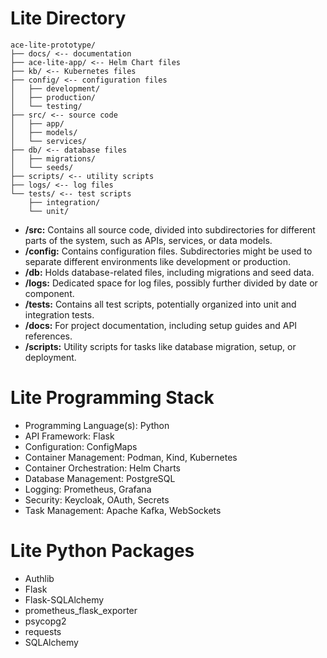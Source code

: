 # Lite Directory

```
ace-lite-prototype/
├── docs/ <-- documentation
├── ace-lite-app/ <-- Helm Chart files
├── kb/ <-- Kubernetes files
├── config/ <-- configuration files
│   ├── development/
│   ├── production/
│   └── testing/
├── src/ <-- source code
│   ├── app/
│   ├── models/
│   └── services/
├── db/ <-- database files
│   ├── migrations/
│   └── seeds/
├── scripts/ <-- utility scripts
├── logs/ <-- log files
└── tests/ <-- test scripts
    ├── integration/
    └── unit/
```

- **/src:** Contains all source code, divided into subdirectories for different parts of the system, such as APIs, services, or data models.
- **/config:** Contains configuration files. Subdirectories might be used to separate different environments like development or production.
- **/db:** Holds database-related files, including migrations and seed data.
- **/logs:** Dedicated space for log files, possibly further divided by date or component.
- **/tests:** Contains all test scripts, potentially organized into unit and integration tests.
- **/docs:** For project documentation, including setup guides and API references.
- **/scripts:** Utility scripts for tasks like database migration, setup, or deployment.

# Lite Programming Stack
- Programming Language(s): Python
- API Framework: Flask
- Configuration: ConfigMaps
- Container Management: Podman, Kind, Kubernetes
- Container Orchestration: Helm Charts
- Database Management: PostgreSQL
- Logging: Prometheus, Grafana
- Security: Keycloak, OAuth, Secrets
- Task Management: Apache Kafka, WebSockets

# Lite Python Packages
- Authlib
- Flask
- Flask-SQLAlchemy
- prometheus_flask_exporter
- psycopg2
- requests
- SQLAlchemy